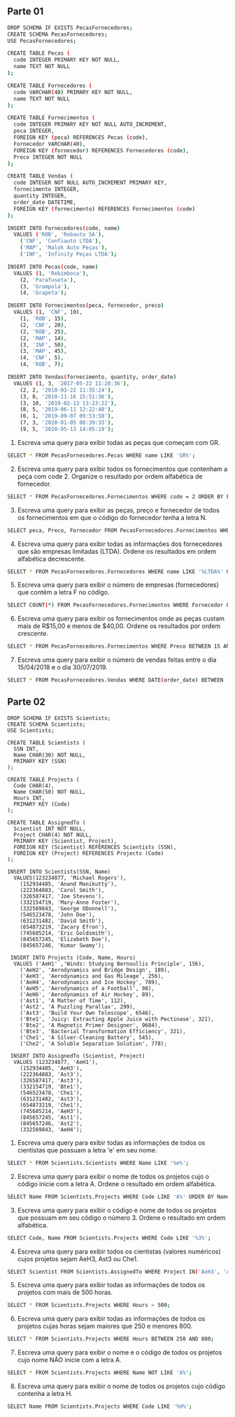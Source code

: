 ## Parte 01

```sh
DROP SCHEMA IF EXISTS PecasFornecedores;
CREATE SCHEMA PecasFornecedores;
USE PecasFornecedores;

CREATE TABLE Pecas (
  code INTEGER PRIMARY KEY NOT NULL,
  name TEXT NOT NULL
);

CREATE TABLE Fornecedores (
  code VARCHAR(40) PRIMARY KEY NOT NULL,
  name TEXT NOT NULL
);

CREATE TABLE Fornecimentos (
  code INTEGER PRIMARY KEY NOT NULL AUTO_INCREMENT,
  peca INTEGER,
  FOREIGN KEY (peca) REFERENCES Pecas (code),
  Fornecedor VARCHAR(40),
  FOREIGN KEY (fornecedor) REFERENCES Fornecedores (code),
  Preco INTEGER NOT NULL
);

CREATE TABLE Vendas (
  code INTEGER NOT NULL AUTO_INCREMENT PRIMARY KEY,
  fornecimento INTEGER,
  quantity INTEGER,
  order_date DATETIME,
  FOREIGN KEY (fornecimento) REFERENCES Fornecimentos (code)
);

INSERT INTO Fornecedores(code, name)
  VALUES ('ROB', 'Robauto SA'),
    ('CNF', 'Confiauto LTDA'),
    ('MAP', 'Malok Auto Peças'),
    ('INF', 'Infinity Peças LTDA');

INSERT INTO Pecas(code, name)
  VALUES (1, 'Rebimboca'),
    (2, 'Parafuseta'),
    (3, 'Grampola'),
    (4, 'Grapeta');

INSERT INTO Fornecimentos(peca, fornecedor, preco)
  VALUES (1, 'CNF', 10),
    (1, 'ROB', 15),
    (2, 'CNF', 20),
    (2, 'ROB', 25),
    (2, 'MAP', 14),
    (3, 'INF', 50),
    (3, 'MAP', 45),
    (4, 'CNF', 5),
    (4, 'ROB', 7);

INSERT INTO Vendas(fornecimento, quantity, order_date)
  VALUES (1, 3, '2017-05-22 11:28:36'),
    (2, 2, '2018-03-22 11:35:24'),
    (3, 8, '2018-11-16 15:51:36'),
    (3, 10, '2019-02-13 13:23:22'),
    (8, 5, '2019-06-11 12:22:48'),
    (6, 1, '2019-09-07 09:53:58'),
    (7, 3, '2020-01-05 08:39:33'),
    (9, 5, '2020-05-13 14:05:19');
```


01. Escreva uma query para exibir todas as peças que começam com GR.
```sh
SELECT * FROM PecasFornecedores.Pecas WHERE name LIKE 'GR%';
```
02. Escreva uma query para exibir todos os fornecimentos que contenham a peça com code 2. Organize o resultado por ordem alfabética de fornecedor.
```sh
SELECT * FROM PecasFornecedores.Fornecimentos WHERE code = 2 ORDER BY Fornecedor ASC;
```
03. Escreva uma query para exibir as peças, preço e fornecedor de todos os fornecimentos em que o código do fornecedor tenha a letra N.
```sh
SELECT peca, Preco, Fornecedor FROM PecasFornecedores.Fornecimentos WHERE Fornecedor LIKE '%N%';
```
04. Escreva uma query para exibir todas as informações dos fornecedores que são empresas limitadas (LTDA). Ordene os resultados em ordem alfabética decrescente.
```sh
SELECT * FROM PecasFornecedores.Fornecedores WHERE name LIKE '%LTDA%' ORDER BY name DESC;
```
05. Escreva uma query para exibir o número de empresas (fornecedores) que contém a letra F no código.
```sh
SELECT COUNT(*) FROM PecasFornecedores.Fornecimentos WHERE Fornecedor LIKE '%F%';
```
06. Escreva uma query para exibir os fornecimentos onde as peças custam mais de R$15,00 e menos de $40,00. Ordene os resultados por ordem crescente.
```sh
SELECT * FROM PecasFornecedores.Fornecimentos WHERE Preco BETWEEN 15 AND 40 ORDER BY Preco;
```
07. Escreva uma query para exibir o número de vendas feitas entre o dia 15/04/2018 e o dia 30/07/2019.
```sh
SELECT * FROM PecasFornecedores.Vendas WHERE DATE(order_date) BETWEEN '2018-04-15' AND '2019-07-30';
```

## Parte 02

```SH
DROP SCHEMA IF EXISTS Scientists;
CREATE SCHEMA Scientists;
USE Scientists;

CREATE TABLE Scientists (
  SSN INT,
  Name CHAR(30) NOT NULL,
  PRIMARY KEY (SSN)
);

CREATE TABLE Projects (
  Code CHAR(4),
  Name CHAR(50) NOT NULL,
  Hours INT,
  PRIMARY KEY (Code)
);

CREATE TABLE AssignedTo (
  Scientist INT NOT NULL,
  Project CHAR(4) NOT NULL,
  PRIMARY KEY (Scientist, Project),
  FOREIGN KEY (Scientist) REFERENCES Scientists (SSN),
  FOREIGN KEY (Project) REFERENCES Projects (Code)
);

INSERT INTO Scientists(SSN, Name)
  VALUES(123234877, 'Michael Rogers'),
    (152934485, 'Anand Manikutty'),
    (222364883, 'Carol Smith'),
    (326587417, 'Joe Stevens'),
    (332154719, 'Mary-Anne Foster'),
    (332569843, 'George ODonnell'),
    (546523478, 'John Doe'),
    (631231482, 'David Smith'),
    (654873219, 'Zacary Efron'),
    (745685214, 'Eric Goldsmith'),
    (845657245, 'Elizabeth Doe'),
    (845657246, 'Kumar Swamy');

 INSERT INTO Projects (Code, Name, Hours)
  VALUES ('AeH1' ,'Winds: Studying Bernoullis Principle', 156),
    ('AeH2', 'Aerodynamics and Bridge Design', 189),
    ('AeH3', 'Aerodynamics and Gas Mileage', 256),
    ('AeH4', 'Aerodynamics and Ice Hockey', 789),
    ('AeH5', 'Aerodynamics of a Football', 98),
    ('AeH6', 'Aerodynamics of Air Hockey', 89),
    ('Ast1', 'A Matter of Time', 112),
    ('Ast2', 'A Puzzling Parallax', 299),
    ('Ast3', 'Build Your Own Telescope', 6546),
    ('Bte1', 'Juicy: Extracting Apple Juice with Pectinase', 321),
    ('Bte2', 'A Magnetic Primer Designer', 9684),
    ('Bte3', 'Bacterial Transformation Efficiency', 321),
    ('Che1', 'A Silver-Cleaning Battery', 545),
    ('Che2', 'A Soluble Separation Solution', 778);

 INSERT INTO AssignedTo (Scientist, Project)
  VALUES (123234877, 'AeH1'),
    (152934485, 'AeH3'),
    (222364883, 'Ast3'),
    (326587417, 'Ast3'),
    (332154719, 'Bte1'),
    (546523478, 'Che1'),
    (631231482, 'Ast3'),
    (654873219, 'Che1'),
    (745685214, 'AeH3'),
    (845657245, 'Ast1'),
    (845657246, 'Ast2'),
    (332569843, 'AeH4');
```


01. Escreva uma query para exibir todas as informações de todos os cientistas que possuam a letra 'e' em seu nome.
```sh
SELECT * FROM Scientists.Scientists WHERE Name LIKE '%e%';
```
02. Escreva uma query para exibir o nome de todos os projetos cujo o código inicie com a letra A. Ordene o resultado em ordem alfabética.
```sh
SELECT Name FROM Scientists.Projects WHERE Code LIKE 'A%' ORDER BY Name ASC;
```
03. Escreva uma query para exibir o código e nome de todos os projetos que possuam em seu código o número 3. Ordene o resultado em ordem alfabética.
```sh
SELECT Code, Name FROM Scientists.Projects WHERE Code LIKE '%3%';
```
04. Escreva uma query para exibir todos os cientistas (valores numéricos) cujos projetos sejam AeH3, Ast3 ou Che1.
```sh
SELECT Scientist FROM Scientists.AssignedTo WHERE Project IN('AeH3', 'Ast3', 'Che1');
```
05. Escreva uma query para exibir todas as informações de todos os projetos com mais de 500 horas.
```sh
SELECT * FROM Scientists.Projects WHERE Hours > 500;
```
06. Escreva uma query para exibir todas as informações de todos os projetos cujas horas sejam maiores que 250 e menores 800.
```sh
SELECT * FROM Scientists.Projects WHERE Hours BETWEEN 250 AND 800;
```
07. Escreva uma query para exibir o nome e o código de todos os projetos cujo nome NÃO inicie com a letra A.
```sh
SELECT * FROM Scientists.Projects WHERE Name NOT LIKE 'A%';
```
08. Escreva uma query para exibir o nome de todos os projetos cujo código contenha a letra H.
```sh
SELECT Name FROM Scientists.Projects WHERE Code LIKE '%H%';
```

